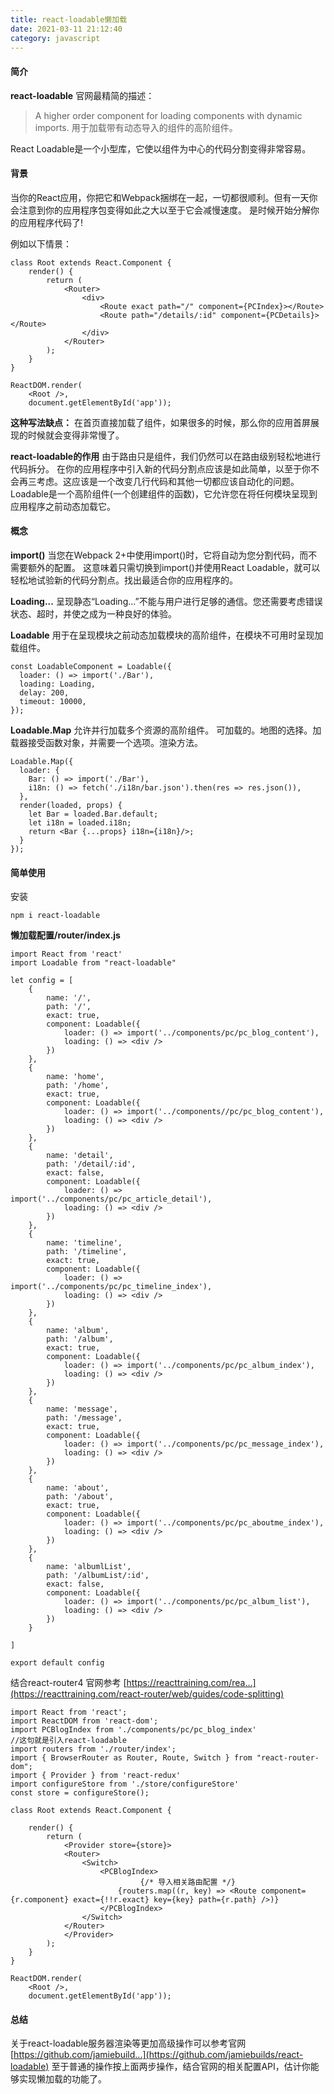 ```yaml
---
title: react-loadable懒加载
date: 2021-03-11 21:12:40
category: javascript
---
```


#### 简介

**react-loadable**
官网最精简的描述：

> A higher order component for loading components with dynamic imports.
> 用于加载带有动态导入的组件的高阶组件。

React Loadable是一个小型库，它使以组件为中心的代码分割变得非常容易。

#### 背景

当你的React应用，你把它和Webpack捆绑在一起，一切都很顺利。但有一天你会注意到你的应用程序包变得如此之大以至于它会减慢速度。
是时候开始分解你的应用程序代码了!

例如以下情景：

```
class Root extends React.Component {
    render() {
        return (
            <Router>
                <div>
                    <Route exact path="/" component={PCIndex}></Route>
                    <Route path="/details/:id" component={PCDetails}></Route>
                </div>
            </Router>
        );
    }
}

ReactDOM.render(
    <Root />,
    document.getElementById('app'));
```

**这种写法缺点：**
在首页直接加载了组件，如果很多的时候，那么你的应用首屏展现的时候就会变得非常慢了。

**react-loadable的作用**
由于路由只是组件，我们仍然可以在路由级别轻松地进行代码拆分。
在你的应用程序中引入新的代码分割点应该是如此简单，以至于你不会再三考虑。这应该是一个改变几行代码和其他一切都应该自动化的问题。
Loadable是一个高阶组件(一个创建组件的函数)，它允许您在将任何模块呈现到应用程序之前动态加载它。

#### 概念

**import()**
当您在Webpack 2+中使用import()时，它将自动为您分割代码，而不需要额外的配置。
这意味着只需切换到import()并使用React Loadable，就可以轻松地试验新的代码分割点。找出最适合你的应用程序的。

**Loading...**
呈现静态“Loading...”不能与用户进行足够的通信。您还需要考虑错误状态、超时，并使之成为一种良好的体验。

**Loadable**
用于在呈现模块之前动态加载模块的高阶组件，在模块不可用时呈现加载组件。

```
const LoadableComponent = Loadable({
  loader: () => import('./Bar'),
  loading: Loading,
  delay: 200,
  timeout: 10000,
});
```

**Loadable.Map**
允许并行加载多个资源的高阶组件。
可加载的。地图的选择。加载器接受函数对象，并需要一个选项。渲染方法。

```
Loadable.Map({
  loader: {
    Bar: () => import('./Bar'),
    i18n: () => fetch('./i18n/bar.json').then(res => res.json()),
  },
  render(loaded, props) {
    let Bar = loaded.Bar.default;
    let i18n = loaded.i18n;
    return <Bar {...props} i18n={i18n}/>;
  }
});
```

#### 简单使用

安装

```
npm i react-loadable
```

**懒加载配置/router/index.js**

```
import React from 'react'
import Loadable from "react-loadable"

let config = [
    {
        name: '/',
        path: '/',
        exact: true,
        component: Loadable({
            loader: () => import('../components/pc/pc_blog_content'),
            loading: () => <div />
        })
    },
    {
        name: 'home',
        path: '/home',
        exact: true,
        component: Loadable({
            loader: () => import('../components//pc/pc_blog_content'),
            loading: () => <div />
        })
    },
    {
        name: 'detail',
        path: '/detail/:id',
        exact: false,
        component: Loadable({
            loader: () => import('../components/pc/pc_article_detail'),
            loading: () => <div />
        })
    },
    {
        name: 'timeline',
        path: '/timeline',
        exact: true,
        component: Loadable({
            loader: () => import('../components/pc/pc_timeline_index'),
            loading: () => <div />
        })
    },
    {
        name: 'album',
        path: '/album',
        exact: true,
        component: Loadable({
            loader: () => import('../components/pc/pc_album_index'),
            loading: () => <div />
        })
    },
    {
        name: 'message',
        path: '/message',
        exact: true,
        component: Loadable({
            loader: () => import('../components/pc/pc_message_index'),
            loading: () => <div />
        })
    },
    {
        name: 'about',
        path: '/about',
        exact: true,
        component: Loadable({
            loader: () => import('../components/pc/pc_aboutme_index'),
            loading: () => <div />
        })
    },
    {
        name: 'albumlList',
        path: '/albumList/:id',
        exact: false,
        component: Loadable({
            loader: () => import('../components/pc/pc_album_list'),
            loading: () => <div />
        })
    }

]

export default config
```

结合react-router4
官网参考
[https://reacttraining.com/rea...](https://reacttraining.com/react-router/web/guides/code-splitting)

```
import React from 'react';
import ReactDOM from 'react-dom';
import PCBlogIndex from './components/pc/pc_blog_index'
//这句就是引入react-loadable
import routers from './router/index';
import { BrowserRouter as Router, Route, Switch } from "react-router-dom";
import { Provider } from 'react-redux'
import configureStore from './store/configureStore'
const store = configureStore();

class Root extends React.Component {

    render() {
        return (
            <Provider store={store}>
            <Router>
                <Switch>
                    <PCBlogIndex>
                             {/* 导入相关路由配置 */}
                        {routers.map((r, key) => <Route component={r.component} exact={!!r.exact} key={key} path={r.path} />)}
                    </PCBlogIndex>
                </Switch>
            </Router>
            </Provider>
        );
    }
}

ReactDOM.render(
    <Root />,
    document.getElementById('app'));
```

#### 总结

关于react-loadable服务器渲染等更加高级操作可以参考官网
[https://github.com/jamiebuild...](https://github.com/jamiebuilds/react-loadable)
至于普通的操作按上面两步操作，结合官网的相关配置API，估计你能够实现懒加载的功能了。
